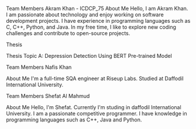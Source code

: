 Team Members
Akram Khan - ICDCP_75
About Me
Hello, I am Akram Khan. I am passionate about technology and enjoy working on software development projects. I have experience in programming languages such as C, C++, Python, and Java. In my free time, I like to explore new coding challenges and contribute to open-source projects.

Thesis

Thesis Topic A: Depression Detection Using BERT Pre-trained Model

Team Members
Nafis Khan

About Me
I'm a full-time SQA engineer at Riseup Labs. Studied at Daffodil International University.


Team Members
Shefat Al Mahmud

About Me
Hello, I'm Shefat. Currently I'm studing in daffodil International University. I am a passionate competitive programmer. I have knowledge in programming languages such as C++, Java and Python. 

